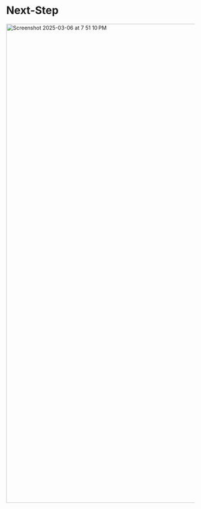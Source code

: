 # Next-Step

<img width="1280" alt="Screenshot 2025-03-06 at 7 51 10 PM" src="https://github.com/user-attachments/assets/8c43f925-a969-4826-9a23-b2ebc112dbf6" />
